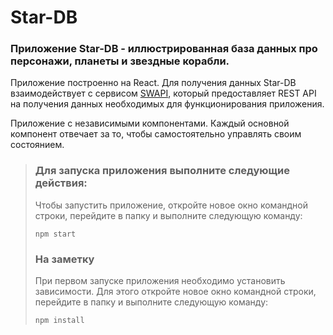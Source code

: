 # Star-DB
### Приложение Star-DB - иллюстрированная база данных про персонажи, планеты и звездные корабли.

Приложение построенно на React. Для получения данных Star-DB взаимодействует с сервисом [SWAPI](https://swapi.dev/ "rest api service"), который предоставляет REST API на получения данных необходимых для функционирования приложения.

Приложение с независимыми компонентами. Каждый основной компонент отвечает за то, чтобы самостоятельно управлять своим состоянием.
  
> ### Для запуска приложения выполните следующие действия:
> Чтобы запустить приложение, откройте новое окно командной строки, перейдите в папку и выполните следующую команду:
> 
> ```
> npm start
> ```  
>  
> ### На заметку
> При первом запуске приложения необходимо установить зависимости. Для этого откройте новое окно командной строки, перейдите в папку и выполните следующую команду:
> ```
> npm install
> ```  
